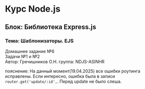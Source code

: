 # Курс Node.js  
## Блок: Библиотека Express.js  
### Тема: Шаблонизаторы. EJS
Домашнее задание №6  
Задачи №1 и №2  
Автор: Гречишников О.Н. группа: NDJS-ASINHR
  


пояснение: На данный момент(19.04.2025) все ошибки роутинга исправлены. 
Если интересно, ошибка была в записи `router.get('update/:id',`. Перед update не было слеша.
